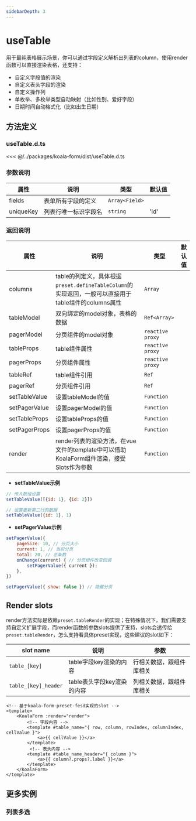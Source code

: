 ```yaml
---
sidebarDepth: 3
---
```

# useTable

用于最纯表格展示场景，你可以通过字段定义解析出列表的column，使用render函数可以直接渲染表格，还支持：
- 自定义字段值的渲染
- 自定义表头字段的渲染
- 自定义操作列
- 单枚举、多枚举类型自动映射（比如性别、爱好字段）
- 日期时间自动格式化（比如出生日期）

<ExampleDoc>
<UseTable>
</UseTable>
<template #code>

<<< @/examples/UseTable.vue

<<< @/examples/user.js

</template>
</ExampleDoc>


## 方法定义
### useTable.d.ts
<<< @/../packages/koala-form/dist/useTable.d.ts

### 参数说明

| 属性         | 说明                    | 类型              | 默认值                |
| ------------ | ----------------------- | ----------------- | --------------------- |
| fields | 表单所有字段的定义 | `Array<Field>` |
| uniqueKey | 列表行唯一标识字段名| `string` | 'id'

### 返回说明

| 属性         | 说明                    | 类型              | 默认值                |
| ------------ | ----------------------- | ----------------- | --------------------- |
| columns | table的列定义，具体根据`preset.defineTableColumn`的实现返回，一般可以直接用于table组件的columns属性 | `Array`
| tableModel | 双向绑定的model对象，表格的数据 | `Ref<Array>`
| pagerModel | 分页组件的model对象| `reactive proxy`
| tableProps | table组件属性| `reactive proxy`
| pagerProps | 分页组件属性| `reactive proxy`
| tableRef | table组件引用 | `Ref`
| pagerRef | 分页组件引用 | `Ref`
| setTableValue | 设置tableModel的值| `Function`
| setPagerValue | 设置pagerModel的值| `Function`
| setTableProps | 设置tableProps的值| `Function`
| setPagerProps | 设置pagerProps的值| `Function`
| render | render列表的渲染方法，在vue文件的template中可以借助KoalaForm组件渲染，接受Slots作为参数 | `Function`

- **setTableValue示例**

```js
// 传入数组设置
setTableValue([{id: 1}, {id: 2}])

// 设置更新第二行的数据
setTableValue({id: 1}, 1)
```

- **setPagerValue示例**

```js
setPagerValue({
    pageSize: 10, // 分页大小
    current: 1, // 当前分页
    total: 20, // 总条数
    onChange(current) { // 分页组件改变回调
        setPagerValue({ current });
    },
})

setPagerValue({ show: false }) // 隐藏分页
```
## Render slots
render方法实际是依赖`preset.tableRender`的实现；在特殊情况下，我们需要支持自定义扩展字段，而render函数的参数slots提供了支持，slots会透传给`preset.tableRender`，怎么支持看具体preset实现，这些建议的slot如下：

| slot name    | 说明                    | 参数               |
| ------------ | ----------------------- | ----------------- |
| `table_[key]`  | table字段key渲染的内容 | 行相关数据，跟组件库相关 |
| `table_[key]_header`  | table表头字段key渲染的内容 | 列相关数据，跟组件库相关 |

```vue
<!-- 基于koala-form-preset-fesd实现的slot -->
<template>
    <KoalaForm :render="render">
        <!-- 字段内容 -->
        <template #table_name="{ row, column, rowIndex, columnIndex, cellValue }">
            <a>{{ cellValue }}</a>
        </template>
         <!-- 表头内容 -->
        <template #table_name_header="{ column }">
            <a>{{ column?.props?.label }}</a>
        </template>
    </KoalaForm>
</template>

```

## 更多实例

### 列表多选
<ExampleDoc>
<MultipleTable>
</MultipleTable>
<template #code>

<<< @/examples/MultipleTable.vue

</template>
</ExampleDoc>